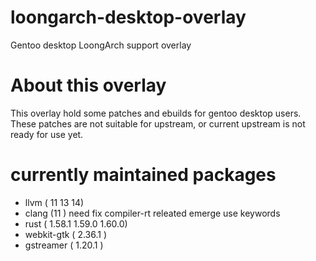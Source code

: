 # loongarch-desktop-overlay
Gentoo desktop  LoongArch support overlay


# About this overlay

This overlay hold some patches and ebuilds for gentoo desktop users.
These patches are not suitable for upstream, or current upstream is not ready for use yet.


# currently maintained packages

* llvm ( 11 13 14)
* clang (11 )  need fix compiler-rt releated emerge use keywords
* rust ( 1.58.1 1.59.0 1.60.0)
* webkit-gtk ( 2.36.1 )
* gstreamer ( 1.20.1 )
